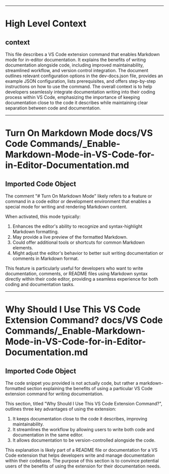 

  ---
# High Level Context
## context
This file describes a VS Code extension command that enables Markdown mode for in-editor documentation. It explains the benefits of writing documentation alongside code, including improved maintainability, streamlined workflow, and version control integration. The document outlines relevant configuration options in the dev-docs.json file, provides an example JSON configuration, lists prerequisites, and offers step-by-step instructions on how to use the command. The overall context is to help developers seamlessly integrate documentation writing into their coding process within VS Code, emphasizing the importance of keeping documentation close to the code it describes while maintaining clear separation between code and documentation.

---
# Turn On Markdown Mode docs/VS Code Commands/_Enable-Markdown-Mode-in-VS-Code-for-in-Editor-Documentation.md
## Imported Code Object
The comment "# Turn On Markdown Mode" likely refers to a feature or command in a code editor or development environment that enables a special mode for writing and rendering Markdown content.

When activated, this mode typically:

1. Enhances the editor's ability to recognize and syntax-highlight Markdown formatting.
2. May provide a live preview of the formatted Markdown.
3. Could offer additional tools or shortcuts for common Markdown elements.
4. Might adjust the editor's behavior to better suit writing documentation or comments in Markdown format.

This feature is particularly useful for developers who want to write documentation, comments, or README files using Markdown syntax directly within their code editor, providing a seamless experience for both coding and documentation tasks.

---
# Why Should I Use This VS Code Extension Command? docs/VS Code Commands/_Enable-Markdown-Mode-in-VS-Code-for-in-Editor-Documentation.md
## Imported Code Object
The code snippet you provided is not actually code, but rather a markdown-formatted section explaining the benefits of using a particular VS Code extension command for writing documentation.

This section, titled "Why Should I Use This VS Code Extension Command?", outlines three key advantages of using the extension:

1. It keeps documentation close to the code it describes, improving maintainability.
2. It streamlines the workflow by allowing users to write both code and documentation in the same editor.
3. It allows documentation to be version-controlled alongside the code.

This explanation is likely part of a README file or documentation for a VS Code extension that helps developers write and manage documentation within their codebase. The purpose of this section is to convince potential users of the benefits of using the extension for their documentation needs.

  